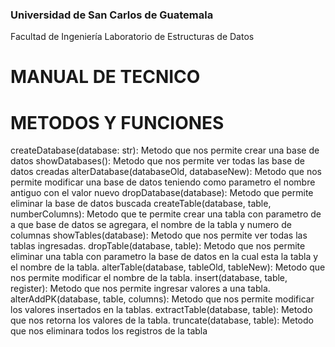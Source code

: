 ### Universidad de San Carlos de Guatemala
Facultad de Ingeniería
Laboratorio de Estructuras de Datos

# MANUAL DE TECNICO

# METODOS Y FUNCIONES
createDatabase(database: str): Metodo que nos permite crear una base de datos
showDatabases(): Metodo que nos permite ver todas las base de datos creadas
alterDatabase(databaseOld, databaseNew): Metodo que nos permite modificar una base de datos teniendo como parametro el nombre antiguo con el valor nuevo
dropDatabase(database): Metodo que permite eliminar la base de datos buscada 
createTable(database, table, numberColumns): Metodo que te permite crear una tabla con parametro de a que base de datos se agregara, el nombre de la tabla y numero de columnas
showTables(database): Metodo que nos permite ver todas las tablas ingresadas.
dropTable(database, table): Metodo que nos permite eliminar una tabla con parametro la base de datos en la cual esta la tabla y el nombre de la tabla.
alterTable(database, tableOld, tableNew): Metodo que nos permite modificar el nombre de la tabla.
insert(database, table, register): Metodo que nos permite ingresar valores a una tabla.
alterAddPK(database, table, columns): Metodo que nos permite modificar los valores insertados en la tablas.
extractTable(database, table): Metodo que nos retorna los valores de la tabla.
truncate(database, table): Metodo que nos eliminara todos los registros de la tabla
